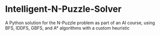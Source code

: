 # Intelligent-N-Puzzle-Solver
A Python solution for the N-Puzzle problem as part of an AI course, using BFS, IDDFS, GBFS, and A* algorithms with a custom heuristic
